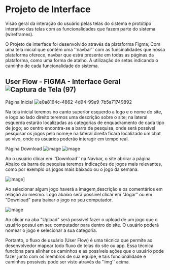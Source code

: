 # Projeto de Interface

Visão geral da interação do usuário pelas telas do sistema e protótipo interativo das telas com as funcionalidades que fazem parte do sistema (wireframes).

O Projeto de interface foi desenvolvido através da plataforma Figma; Com uma tela inicial que contém uma ''navbar'' com as funcinalidades que nossa plataforma oferece, navbar que estrá presente em todas as páginas da plataforma, como uma forma de atalho. A utilização de setas indicando o caminho de cada funcionalidade do sistema.  

## User Flow -  FIGMA - Interface Geral ![Captura de Tela (97)](https://github.com/ICEI-PUC-Minas-PMV-SI/pmv-si-2023-2-pe5-t4-t5-grp06/assets/127222225/0398e245-9983-47d0-93a2-f0ac92e1dacd)


Página Inicial 
![e0a8164c-4862-4d94-99e9-7b5a71749892](https://github.com/ICEI-PUC-Minas-PMV-SI/pmv-si-2023-2-pe5-t4-t5-grp06/assets/147115539/12b37d45-0248-43c0-9e90-6a7d473d33d8)

Na tela inicial teremos no canto superior esquerdo a logo e o nome do site, e logo ao lado direito teremos uma descrição sobre o site; na lateral esquerda estarão localizadas as categorias de enquadramento de cada tipo de jogo; ao centro encontra-se a barra de pesquisa, onde será possível pesquisar os jogos pelo nome;e na lateral direita ficará localizado um chat ao vivo, onde os usuários poderão interagir em tempo real.

Página Download
![image](https://github.com/ICEI-PUC-Minas-PMV-SI/pmv-si-2023-2-pe5-t4-t5-grp06/assets/147115539/69da3c28-fe8a-45e4-abd3-527fe40d6624) ![image](https://github.com/ICEI-PUC-Minas-PMV-SI/pmv-si-2023-2-pe5-t4-t5-grp06/assets/147115539/8aeea005-be5d-4217-98a8-c9dc59f1a941)

Ao o usuário clicar em ''Download'' na Navbar, o site abrirar a página Abaixo da barra de pesquisa teremos indicações de jogos mais relevantes, como por exemplo os jogos mais baixado ou o jogo da semana.

![image](https://github.com/ICEI-PUC-Minas-PMV-SI/pmv-si-2023-2-pe5-t4-t5-grp06/assets/147115539/d21f7190-7e21-4618-a44b-bb3422374464)]

Ao selecionar algum jogo haverá a imagem,descrição e os comentários em relação ao mesmo. Logo abaixo será possível clicar em "Jogar" ou em "Download" para baixar o jogo no seu computador.

![image](https://github.com/ICEI-PUC-Minas-PMV-SI/pmv-si-2023-2-pe5-t4-t5-grp06/assets/147115539/0a817a9f-9d4b-46c0-9241-f82ed325471b)

Ao clicar na aba "Upload" será possível fazer o upload de um jogo que o usuário possui em seu computador para dentro do site. O usuário poderá nomear o jogo e selecionar a sua categoria.

Portanto, o fluxo de usuário (User Flow) é uma técnica que permite ao desenvolvedor mapear todo fluxo de telas do site ou app. Essa técnica funciona para alinhar os caminhos e as possíveis ações que o usuário pode fazer junto com os membros de sua equipe, e tais funcionalidade e caminhos possíveis pode ser visto através da ''img'' acima. 


